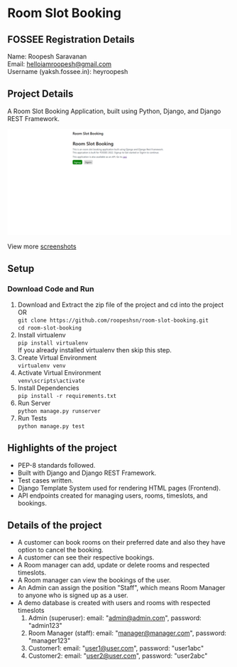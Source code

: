 # Room Slot Booking

## FOSSEE Registration Details

Name: Roopesh Saravanan  
Email: helloiamroopesh@gmail.com  
Username (yaksh.fossee.in): heyroopesh

## Project Details

A Room Slot Booking Application, built using Python, Django, and Django REST Framework.

![HomePage Image](/static/screenshots/customer/1-HomePage.png)

View more [screenshots](/static/screenshots/)

## Setup

### Download Code and Run

1. Download and Extract the zip file of the project and cd into the project  
   OR  
   `git clone https://github.com/roopeshsn/room-slot-booking.git`  
   `cd room-slot-booking`
2. Install virtualenv  
   `pip install virtualenv`  
   If you already installed virtualenv then skip this step.
3. Create Virtual Environment  
   `virtualenv venv`
4. Activate Virtual Environment  
   `venv\scripts\activate`
5. Install Dependencies  
   `pip install -r requirements.txt`
6. Run Server  
   `python manage.py runserver`
7. Run Tests  
   `python manage.py test`

## Highlights of the project

- PEP-8 standards followed.
- Built with Django and Django REST Framework.
- Test cases written.
- Django Template System used for rendering HTML pages (Frontend).
- API endpoints created for managing users, rooms, timeslots, and bookings.

## Details of the project

- A customer can book rooms on their preferred date and also they have option to cancel the booking.
- A customer can see their respective bookings.
- A Room manager can add, update or delete rooms and respected timeslots.
- A Room manager can view the bookings of the user.
- An Admin can assign the position "Staff", which means Room Manager to anyone who is signed up as a user.
- A demo database is created with users and rooms with respected timeslots
  1. Admin (superuser): email: "admin@admin.com", password: "admin123"
  2. Room Manager (staff): email: "manager@manager.com", password: "manager123"
  3. Customer1: email: "user1@user.com", password: "user1abc"
  4. Customer2: email: "user2@user.com", password: "user2abc"

